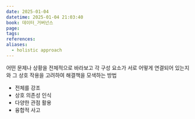 ```yaml
---
date: 2025-01-04
datetime: 2025-01-04 21:03:40
book: 데이터_거버넌스
page: 
tags: 
references: 
aliases:
  - holistic approach
---
```

어떤 문제나 상황을 전체적으로 바라보고
각 구성 요소가 서로 어떻게 연결되어 있는지와 그 상호 작용을 고려하여 해결책을 모색하는 방법
- 전체를 강조
- 상호 의존성 인식
- 다양한 관점 활용
- 융합적 사고